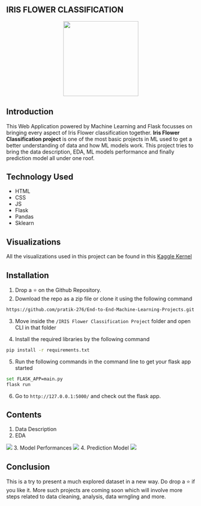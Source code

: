 ## IRIS FLOWER CLASSIFICATION

<p align="center"><img src="https://github.com/pratik-276/End-to-End-Machine-Learning-Projects/blob/master/IRIS%20Flower%20Classification%20Project/static/Iris-virginica.PNG" height="200" width="200"></p>

## Introduction

This Web Application powered by Machine Learning and Flask focusses on bringing every aspect of Iris Flower classification together. <b>Iris Flower Classification project</b> is one of the most basic projects in ML used to get a better understanding of data and how ML models work. This project tries to bring the data description, EDA, ML models performance and finally prediction model all under one roof.</b>

## Technology Used

<ul>
  <li>HTML</li>
  <li>CSS</li>
  <li>JS</li>
  <li>Flask</li>
  <li>Pandas</li>
  <li>Sklearn</li>
</ul>

## Visualizations
All the visualizations used in this project can be found in this <a href="https://www.kaggle.com/pratik1120/iris-visualization-and-model-performances">Kaggle Kernel</a>

## Installation

1. Drop a ⭐ on the Github Repository.
2. Download the repo as a zip file or clone it using the following command
```sh
https://github.com/pratik-276/End-to-End-Machine-Learning-Projects.git
```

3. Move inside the ` /IRIS Flower Classification Project ` folder and open CLI in that folder

4. Install the required libraries by the following command
```sh
pip install -r requirements.txt
```

5. Run the following commands in the command line to get your flask app started
```sh
set FLASK_APP=main.py
flask run
```

6. Go to `http://127.0.0.1:5000/` and check out the flask app.

## Contents

1. Data Description
2. EDA
<img src="https://github.com/pratik-276/End-to-End-Machine-Learning-Projects/blob/master/IRIS%20Flower%20Classification%20Project/static/readmeeda.PNG">
3. Model Performances
<img src="https://github.com/pratik-276/End-to-End-Machine-Learning-Projects/blob/master/IRIS%20Flower%20Classification%20Project/static/readmeperformance.PNG">
4. Prediction Model
<img src="https://github.com/pratik-276/End-to-End-Machine-Learning-Projects/blob/master/IRIS%20Flower%20Classification%20Project/static/readmemodel.PNG">

## Conclusion

This is a try to present a much explored dataset in a new way. Do drop a ⭐ if you like it. More such projects are coming soon which will involve more steps related to data cleaning, analysis, data wrngling and more.
